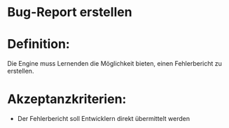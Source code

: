 # Bug-Report erstellen

# Definition:

Die Engine muss Lernenden die Möglichkeit bieten, einen Fehlerbericht zu erstellen.

# Akzeptanzkriterien:

- Der Fehlerbericht soll Entwicklern direkt übermittelt werden

